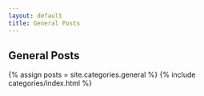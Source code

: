 ```yaml
---
layout: default
title: General Posts
---
```

General Posts
-------
{% assign posts = site.categories.general %}
{% include categories/index.html %}

